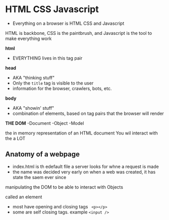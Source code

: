 # HTML CSS Javascript

- Everything on a browser is HTML CSS and Javascript

HTML is backbone, CSS is the paintbrush, and Javascript is the tool to make everything work

**html**

- EVERYTHING lives in this tag pair

**head**

- AKA "thinking stuff"
- Only the `title` tag is visible to the user
- information for the browser, crawlers, bots, etc.

**body**

- AKA "showin' stuff"
- combination of elements, based on tag pairs that the browser will render

**THE DOM**
-Document
-Object
-Model

the in memory representation of an HTML document
You wil interact with the a LOT

## Anatomy of a webpage

- index.html is th edefault file a server looks for whne a request is made
- the name was decided very early on when a web was created, it has state the saem ever since

manipulating the DOM to be able to interact with Objects

<html></html> called an element

- most have opening and closing tags ` <p></p>`
- some are self closing tags. example `<input />`
